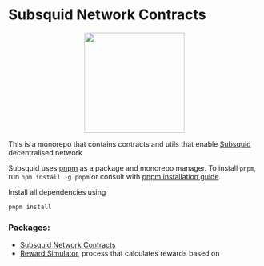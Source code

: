 # Subsquid Network Contracts

<p align="center">
  <img src="https://subsquid.io/logo.png" height="200px" />
</p>

This is a monorepo that contains contracts and utils that enable [Subsquid](https://subsquid.io/) decentralised network

Subsquid uses [pnpm](https://pnpm.io/) as a package and monorepo manager.
To install `pnpm`, run `npm install -g pnpm` or consult with [pnpm installation guide](https://pnpm.io/installation).

Install all dependencies using
```bash
pnpm install
```

### Packages:
 - [Subsquid Network Contracts](./packages/contracts)
 - [Reward Simulator](./packages/rewards-calculator), process that calculates rewards based on 
